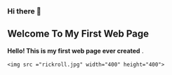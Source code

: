 ### Hi there 👋

<!--
**shoutcape/shoutcape** is a ✨ _special_ ✨ repository because its `README.md` (this file) appears on your GitHub profile.

Here are some ideas to get you started:

- 🔭 I’m currently working on ...
- 🌱 I’m currently learning to code
- 👯 I’m looking to collaborate on ...
- 🤔 I’m looking for help with coding
- 💬 Ask me about coding
- 📫 How to reach me: 
- 😄 Pronouns: ...
- ⚡ Fun fact: coding is hard
-->
<!DOCTYPE html>
<html>
<head>
    <title>First web page ever</title>
</head>
<body>
    <h2>Welcome To My First Web Page</h2>
    <p><strong>Hello! This is my first web page ever created</strong> .</p>

    <img src ="rickroll.jpg" width="400" height="400"> 
</body>


</html>
